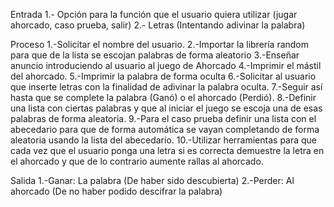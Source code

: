 Entrada
1.- Opción para la función que el usuario quiera utilizar (jugar ahorcado, caso prueba, salir)
2.- Letras (Intentando adivinar la palabra)

Proceso
1.-Solicitar el nombre del usuario.
2.-Importar la librería random para que de la lista se escojan palabras de forma aleatorio
3.-Enseñar anuncio introduciendo al usuario al juego de Ahorcado
4.-Imprimir el mástil del ahorcado.
5.-Imprimir la palabra de forma oculta
6.-Solicitar al usuario que inserte letras con la finalidad de adivinar la palabra oculta.
7.-Seguir así hasta que se complete la palabra (Ganó) o el ahorcado (Perdió).
8.-Definir una lista con ciertas palabras y que al iniciar el juego se escoja una de esas palabras de forma aleatoria.
9.-Para el caso prueba definir una lista con el abecedario para que de forma automática se vayan completando de forma aleatoria usando la lista del abecedario.
10.-Utilizar herramientas para que cada vez que el usuario ponga una letra si es correcta demuestre la letra en el ahorcado y que de lo contrario aumente rallas al ahorcado.

Salida
1.-Ganar: La palabra (De haber sido descubierta)
2.-Perder: Al ahorcado (De no haber podido descifrar la palabra)
